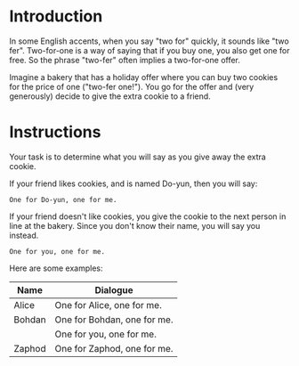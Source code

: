 # Introduction
In some English accents, when you say "two for" quickly, it sounds like "two fer". Two-for-one is a way of saying that if you buy one, you also get one for free. So the phrase "two-fer" often implies a two-for-one offer.

Imagine a bakery that has a holiday offer where you can buy two cookies for the price of one ("two-fer one!"). You go for the offer and (very generously) decide to give the extra cookie to a friend.

# Instructions
Your task is to determine what you will say as you give away the extra cookie.

If your friend likes cookies, and is named Do-yun, then you will say:

```One for Do-yun, one for me.```

If your friend doesn't like cookies, you give the cookie to the next person in line at the bakery. Since you don't know their name, you will say you instead.

```One for you, one for me.```

Here are some examples:

|Name|	Dialogue|
|----|---------|
|Alice|	One for Alice, one for me.|
|Bohdan|	One for Bohdan, one for me.|
| |     One for you, one for me.|
|Zaphod|	One for Zaphod, one for me.|
